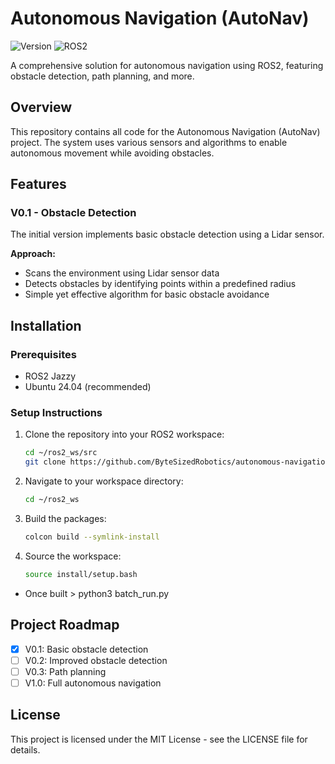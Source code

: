 # Autonomous Navigation (AutoNav)

![Version](https://img.shields.io/badge/version-0.1-blue)
![ROS2](https://img.shields.io/badge/ROS2-compatible-green)

A comprehensive solution for autonomous navigation using ROS2, featuring obstacle detection, path planning, and more.

## Overview

This repository contains all code for the Autonomous Navigation (AutoNav) project. The system uses various sensors and algorithms to enable autonomous movement while avoiding obstacles.

## Features

### V0.1 - Obstacle Detection

The initial version implements basic obstacle detection using a Lidar sensor.

**Approach:**
- Scans the environment using Lidar sensor data
- Detects obstacles by identifying points within a predefined radius
- Simple yet effective algorithm for basic obstacle avoidance

## Installation

### Prerequisites
- ROS2 Jazzy
- Ubuntu 24.04 (recommended)

### Setup Instructions

1. Clone the repository into your ROS2 workspace:
   ```bash
   cd ~/ros2_ws/src
   git clone https://github.com/ByteSizedRobotics/autonomous-navigation.git
   ```

2. Navigate to your workspace directory:
   ```bash
   cd ~/ros2_ws
   ```

3. Build the packages:
   ```bash
   colcon build --symlink-install
   ```

4. Source the workspace:
   ```bash
   source install/setup.bash
   ```

+ Once built > python3 batch_run.py

## Project Roadmap

- [x] V0.1: Basic obstacle detection
- [ ] V0.2: Improved obstacle detection
- [ ] V0.3: Path planning
- [ ] V1.0: Full autonomous navigation

## License

This project is licensed under the MIT License - see the LICENSE file for details.
